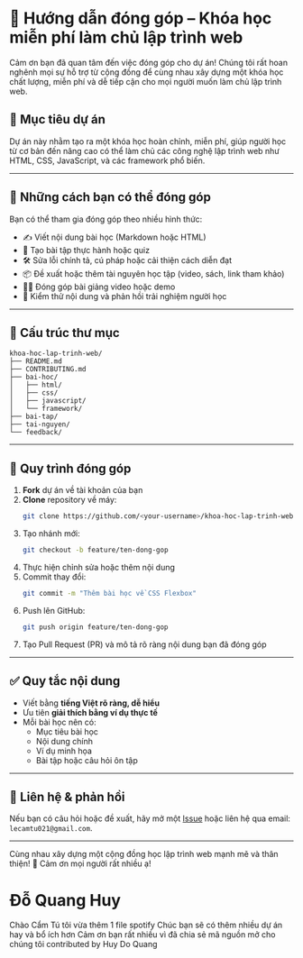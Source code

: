 
# 📘 Hướng dẫn đóng góp – Khóa học miễn phí làm chủ lập trình web

Cảm ơn bạn đã quan tâm đến việc đóng góp cho dự án! Chúng tôi rất hoan nghênh mọi sự hỗ trợ từ cộng đồng để cùng nhau xây dựng một khóa học chất lượng, miễn phí và dễ tiếp cận cho mọi người muốn làm chủ lập trình web.

## 🚀 Mục tiêu dự án

Dự án này nhằm tạo ra một khóa học hoàn chỉnh, miễn phí, giúp người học từ cơ bản đến nâng cao có thể làm chủ các công nghệ lập trình web như HTML, CSS, JavaScript, và các framework phổ biến.

---

## 🧠 Những cách bạn có thể đóng góp

Bạn có thể tham gia đóng góp theo nhiều hình thức:

- ✍️ Viết nội dung bài học (Markdown hoặc HTML)
- 🧪 Tạo bài tập thực hành hoặc quiz
- 🛠️ Sửa lỗi chính tả, cú pháp hoặc cải thiện cách diễn đạt
- 📦 Đề xuất hoặc thêm tài nguyên học tập (video, sách, link tham khảo)
- 🧑‍🏫 Đóng góp bài giảng video hoặc demo
- 🧪 Kiểm thử nội dung và phản hồi trải nghiệm người học

---

## 📂 Cấu trúc thư mục

```
khoa-hoc-lap-trinh-web/
├── README.md
├── CONTRIBUTING.md
├── bai-hoc/
│   ├── html/
│   ├── css/
│   ├── javascript/
│   └── framework/
├── bai-tap/
├── tai-nguyen/
└── feedback/
```

---

## 📝 Quy trình đóng góp

1. **Fork** dự án về tài khoản của bạn
2. **Clone** repository về máy:
   ```bash
   git clone https://github.com/<your-username>/khoa-hoc-lap-trinh-web.git
   ```
3. Tạo nhánh mới:
   ```bash
   git checkout -b feature/ten-dong-gop
   ```
4. Thực hiện chỉnh sửa hoặc thêm nội dung
5. Commit thay đổi:
   ```bash
   git commit -m "Thêm bài học về CSS Flexbox"
   ```
6. Push lên GitHub:
   ```bash
   git push origin feature/ten-dong-gop
   ```
7. Tạo Pull Request (PR) và mô tả rõ ràng nội dung bạn đã đóng góp

---

## ✅ Quy tắc nội dung

- Viết bằng **tiếng Việt rõ ràng, dễ hiểu**
- Ưu tiên **giải thích bằng ví dụ thực tế**
- Mỗi bài học nên có:
  - Mục tiêu bài học
  - Nội dung chính
  - Ví dụ minh họa
  - Bài tập hoặc câu hỏi ôn tập

---

## 💬 Liên hệ & phản hồi

Nếu bạn có câu hỏi hoặc đề xuất, hãy mở một [Issue](https://github.com/<repo>/issues) hoặc liên hệ qua email: `lecamtu021@gmail.com`.

---

Cùng nhau xây dựng một cộng đồng học lập trình web mạnh mẽ và thân thiện! 💙
Cảm ơn mọi người rất nhiều ạ!
# Đỗ Quang Huy
Chào Cẩm Tú tôi vừa thêm 1 file spotify 
Chúc bạn sẽ có thêm nhiều dự án hay và bổ ích hơn
Cảm ơn bạn rất nhiều vì đã chia sẻ mã nguồn mở cho chúng tôi 
contributed by Huy Do Quang 
